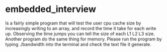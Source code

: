 # embedded_interview
Is a fairly simple program that will test the user cpu cache size by increasingly writing to an array, and record the time it take for each write up. Observing the time jumps you can tell the size of each L1 L2 L3 size. Another program do the same thing for memory. Please run the program by typing ./bandwidth into the terminal and check the text file it generate.
